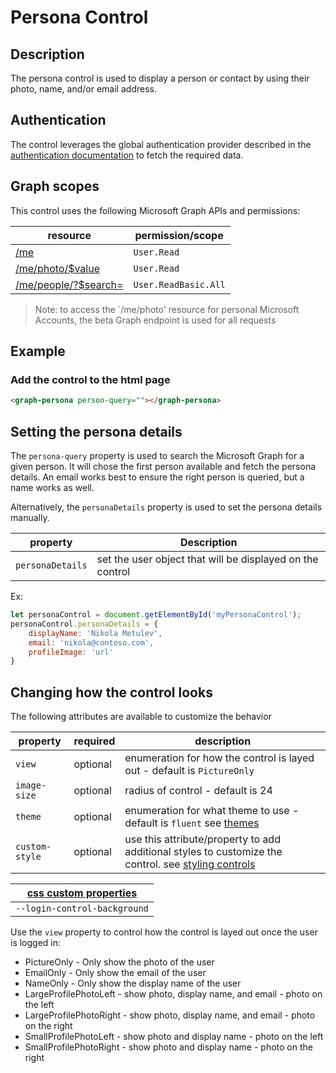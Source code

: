 # Persona Control

## Description
The persona control is used to display a person or contact by using their photo, name, and/or email address. 

## Authentication

The control leverages the global authentication provider described in the [authentication documentation](./../authentication.md) to fetch the required data.

## Graph scopes

This control uses the following Microsoft Graph APIs and permissions:

| resource | permission/scope |
| - | - |
| [/me](https://docs.microsoft.com/en-us/graph/api/user-get?view=graph-rest-1.0) | `User.Read` |
| [/me/photo/$value](https://docs.microsoft.com/en-us/graph/api/profilephoto-get?view=graph-rest-beta) | `User.Read` |
| [/me/people/?$search=](https://docs.microsoft.com/en-us/graph/api/user-list-people?view=graph-rest-1.0) | `User.ReadBasic.All` |

> Note: to access the `/me/photo' resource for personal Microsoft Accounts, the beta Graph endpoint is used for all requests

## Example

### Add the control to the html page
```html
<graph-persona person-query=""></graph-persona>
```

## Setting the persona details

The `persona-query` property is used to search the Microsoft Graph for a given person. It will chose the first person available and fetch the persona details. An email works best to ensure the right person is queried, but a name works as well.

Alternatively, the `personaDetails` property is used to set the persona details manually. 

| property | Description |
| --- | --- |
| `personaDetails` | set the user object that will be displayed on the control |

Ex: 

```js
let personaControl = document.getElementById('myPersonaControl');
personaControl.personaDetails = {
    displayName: 'Nikola Metulev',
    email: 'nikola@contoso.com',
    profileImage: 'url'
}
```

## Changing how the control looks

The following attributes are available to customize the behavior

| property  | required  | description |
| --- | --- | --- |
| `view` | optional | enumeration for how the control is layed out - default is `PictureOnly` |
| `image-size` | optional | radius of control - default is 24 |
| `theme` | optional | enumeration for what theme to use - default is `fluent` see [themes](..styling-controls.md#theme/) |
| `custom-style` | optional | use this attribute/property to add additional styles to customize the control. see [styling controls](../styling-controls.md#custom-style/) |


| [css custom properties](../styling-controls.md#css-custom-properties) |
| - |
| `--login-control-background` |

Use the `view` property to control how the control is layed out once the user is logged in:
* PictureOnly - Only show the photo of the user
* EmailOnly - Only show the email of the user
* NameOnly - Only show the display name of the user
* LargeProfilePhotoLeft - show photo, display name, and email - photo on the left
* LargeProfilePhotoRight - show photo, display name, and email - photo on the right
* SmallProfilePhotoLeft - show photo and display name - photo on the left
* SmallProfilePhotoRight - show photo and display name - photo on the right